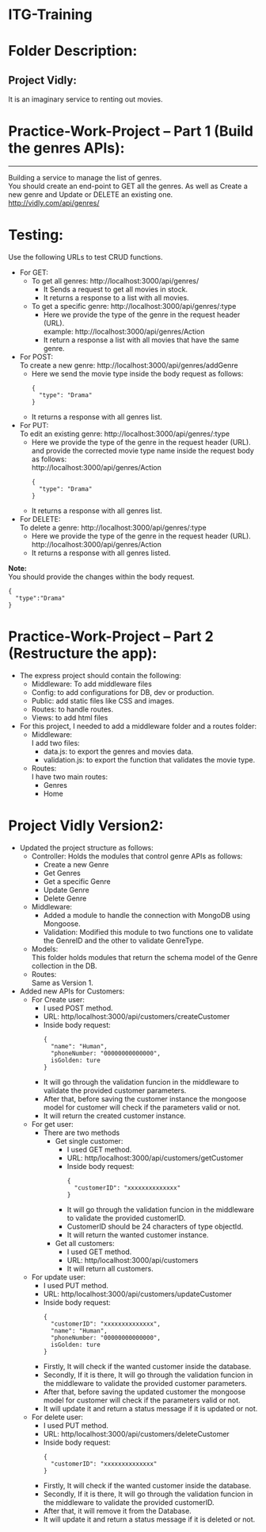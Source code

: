 # ITG-Training

# Folder Description:

## Project Vidly:  
It is an imaginary service to renting out movies.

# Practice-Work-Project – Part 1 (Build the genres APIs):
---

Building a service to manage the list of genres.  
You should create an end-point to GET all the genres. As well as Create a new genre and Update or DELETE an existing one.  
http://vidly.com/api/genres/

# Testing:

Use the following URLs to test CRUD functions.

- For GET:  
  - To get all genres: http://localhost:3000/api/genres/
    - It Sends a request to get all movies in stock. 
    - It returns a response to a list with all movies.
  - To get a specific genre: http://localhost:3000/api/genres/:type
    - Here we provide the type of the genre in the request header (URL).  
      example:  http://localhost:3000/api/genres/Action
    - It return a response a list with all movies that have the same genre.
- For POST:  
To create a new genre: http://localhost:3000/api/genres/addGenre  
  - Here we send the movie type inside the body request as follows:  
    ```
    {
      "type": "Drama"
    } 
    ```
  - It returns a response with all genres list.
- For PUT:  
  To edit an existing genre: http://localhost:3000/api/genres/:type  
    - Here we provide the type of the genre in the request header (URL).  
      and provide the corrected movie type name inside the request body as follows:  
      http://localhost:3000/api/genres/Action
      ```
      {
        "type": "Drama"
      } 
      ```
    - It returns a response with all genres list.
- For DELETE:  
  To delete a genre: http://localhost:3000/api/genres/:type
    - Here we provide the type of the genre in the request header (URL).  
      http://localhost:3000/api/genres/Action
    - It returns a response with all genres listed.

**Note:**  
You should provide the changes within the body request.
```
{
  "type":"Drama"
}
```
# Practice-Work-Project – Part 2 (Restructure the app):  
- The express project should contain the following:
  - Middleware: To add middleware files
  - Config: to add configurations for DB, dev or production.
  - Public: add static files like CSS and images.
  - Routes: to handle routes.
  - Views: to add html files
- For this project, I needed to add a middleware folder and a routes folder:
  - Middleware:  
    I add two files:
      - data.js: to export the genres and movies data.
      - validation.js: to export the function that validates the movie type.
  - Routes:  
    I have two main routes:
      - Genres
      - Home
# Project Vidly Version2:
- Updated the project structure as follows:
  - Controller:
    Holds the modules that control genre APIs as follows:
    - Create a new Genre
    - Get Genres
    - Get a specific Genre
    - Update Genre 
    - Delete Genre
  - Middleware:
    - Added a module to handle the connection with MongoDB using Mongoose.
    - Validation:
      Modified this module to two functions one to validate the GenreID and the other to validate GenreType.
  - Models:  
    This folder holds modules that return the schema model of the Genre collection in the DB.
  - Routes:  
    Same as Version 1. 
- Added new APIs for Customers:
  - For Create user:
    - I used POST method.
    - URL: http/localhost:3000/api/customers/createCustomer
    - Inside body request:
      ```
      {
        "name": "Human",
        "phoneNumber: "00000000000000",
        isGolden: ture
      }
      ```   
    - It will go through the validation funcion in the middleware to validate the provided customer parameters.
    - After that, before saving the customer instance the mongoose model for customer will check if the parameters valid or not.
    - It will return the created customer instance.
  - For get user:
    - There are two methods
      - Get single customer:
        - I used GET method.
        - URL: http/localhost:3000/api/customers/getCustomer
        - Inside body request:
          ```
          {
            "customerID": "xxxxxxxxxxxxxx"
          }
          ```   
        - It will go through the validation funcion in the middleware to validate the provided customerID.
        - CustomerID should be 24 characters of type objectId.  
        - It will return the wanted customer instance.
      - Get all customers:
        - I used GET method.
        - URL: http/localhost:3000/api/customers  
        - It will return all customers.
  - For update user:
    - I used PUT method.
    - URL: http/localhost:3000/api/customers/updateCustomer
    - Inside body request:
      ```
      {
        "customerID": "xxxxxxxxxxxxxx",
        "name": "Human",
        "phoneNumber: "00000000000000",
        isGolden: ture
      }
      ```   
    - Firstly, It will check if the wanted customer inside the database. 
    - Secondly, If it is there, It will go through the validation funcion in the middleware to validate the provided customer parameters.
    - After that, before saving the updated customer the mongoose model for customer will check if the parameters valid or not.
    - It will update it and return a status message if it is updated or not. 
  - For delete user:
    - I used PUT method.
    - URL: http/localhost:3000/api/customers/deleteCustomer
    - Inside body request:
      ```
      {
        "customerID": "xxxxxxxxxxxxxx"
      }
      ```   
    - Firstly, It will check if the wanted customer inside the database. 
    - Secondly, If it is there, It will go through the validation funcion in the middleware to validate the provided customerID.
    - After that, it will remove it from the Database.
    - It will update it and return a status message if it is deleted or not. 